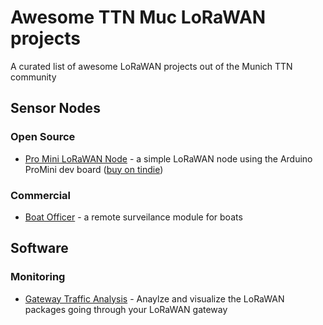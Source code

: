 # Awesome TTN Muc LoRaWAN projects
A curated list of awesome LoRaWAN projects out of the Munich TTN community

## Sensor Nodes
### Open Source
* [Pro Mini LoRaWAN Node](https://github.com/makervan/promini-node) - a simple LoRaWAN node using the Arduino ProMini dev board ([buy on tindie](https://www.tindie.com/products/makervan/promini-lorawan-node-pcb/))
### Commercial
* [Boat Officer](https://boatofficer.com/) - a remote surveilance module for boats

## Software
### Monitoring
* [Gateway Traffic Analysis](https://github.com/tiefpunkt/lorawan-gateway-traffic-analysis) - Anaylze and visualize the LoRaWAN packages going through your LoRaWAN gateway
